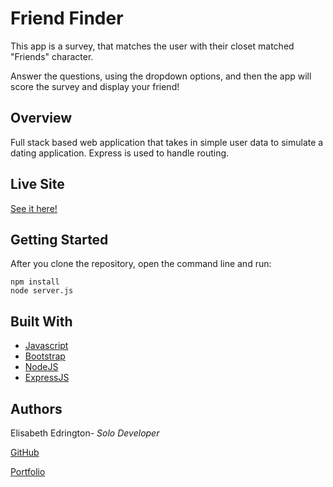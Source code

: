 # Friend Finder

This app is a survey, that matches the user with their closet matched "Friends" character.

Answer the questions, using the dropdown options, and then the app will score the survey and display your friend!

## Overview

Full stack based web application that takes in simple user data to simulate a dating application. Express is used to handle routing. 

## Live Site
[See it here!](https://desolate-dawn-37026.herokuapp.com/)

## Getting Started

After you clone the repository, open the command line and run: 

```
npm install
node server.js
```

## Built With

* [Javascript](https://www.javascript.com/)
* [Bootstrap](https://getbootstrap.com/docs/4.1/getting-started/introduction/)
* [NodeJS](https://nodejs.org/en/)
* [ExpressJS](https://expressjs.com/)



## Authors

Elisabeth Edrington- *Solo Developer* 

[GitHub](https://github.com/edringtondc)

[Portfolio](https://elisabethedrington.com)




